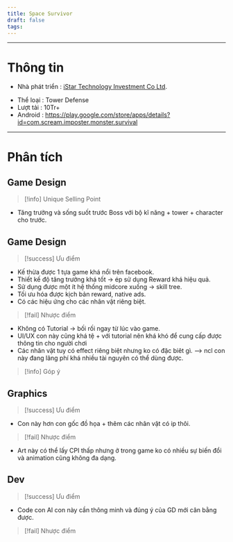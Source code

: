 ```yaml
---
title: Space Survivor
draft: false
tags:
---
```

---

# Thông tin

- Nhà phát triển : [iStar Technology Investment Co Ltd](https://play.google.com/store/apps/developer?id=iStar+Technology+Investment+Co+Ltd).
* Thể loại : Tower Defense
* Lượt tải : 10Tr+
* Android : https://play.google.com/store/apps/details?id=com.scream.imposter.monster.survival
---

# Phân tích

## Game Design

> [!info] Unique Selling Point
- Tăng trưởng và sống suốt trước Boss với bộ kĩ năng + tower + character cho trước.
## Game Design

> [!success] Ưu điểm

- Kế thừa được 1 tựa game khá nổi trên facebook.
- Thiết kế độ tăng trưởng khá tốt -> ép sử dụng Reward khá hiệu quả.
- Sử dụng được một ít hệ thống midcore xuống -> skill tree.
- Tối ưu hóa được kịch bản reward, native ads.
- Có các hiệu ứng cho các nhân vật riêng biệt. 

> [!fail] Nhược điểm

- Không có Tutorial -> bối rối ngay từ lúc vào game.
- UI/UX con này cũng khá tệ + với tutorial nên khá khó để cung cấp được thông tin cho người chơi
- Các nhân vật tuy có effect riêng biệt nhưng ko có đặc biêt gì.
--> ncl con này đang lãng phí khá nhiều tài nguyên có thể dùng được.

> [!info] Góp ý


## Graphics

> [!success] Ưu điểm

- Con này hơn con gốc đồ họa + thêm các nhân vật có ip thôi.

> [!fail] Nhược điểm

- Art này có thể lấy CPI thấp nhưng ở trong game ko có nhiều sự biến đổi và animation cũng không đa dạng.
## Dev


> [!success] Ưu điểm

- Code con AI con này cần thông minh và đúng ý của GD mới cân bằng được.

> [!fail] Nhược điểm

